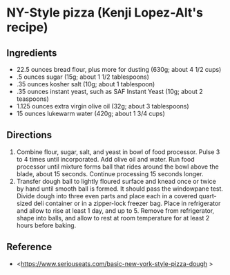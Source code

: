 # NY-Style pizza (Kenji Lopez-Alt's recipe)

## Ingredients

- 22.5 ounces bread flour, plus more for dusting (630g; about 4 1/2 cups)
- .5 ounces sugar (15g; about 1 1/2 tablespoons)
- .35 ounces kosher salt (10g; about 1 tablespoon)
- .35 ounces instant yeast, such as SAF Instant Yeast (10g; about 2 teaspoons)
- 1.125 ounces extra virgin olive oil (32g; about 3 tablespoons)
- 15 ounces lukewarm water (420g; about 1 3/4 cups)

## Directions

1. Combine flour, sugar, salt, and yeast in bowl of food processor. Pulse 3 to 4 times until incorporated. Add olive oil and water. Run food processor until mixture forms ball that rides around the bowl above the blade, about 15 seconds. Continue processing 15 seconds longer.
2. Transfer dough ball to lightly floured surface and knead once or twice by hand until smooth ball is formed. It should pass the windowpane test. Divide dough into three even parts and place each in a covered quart-sized deli container or in a zipper-lock freezer bag. Place in refrigerator and allow to rise at least 1 day, and up to 5. Remove from refrigerator, shape into balls, and allow to rest at room temperature for at least 2 hours before baking.

## Reference

- <https://www.seriouseats.com/basic-new-york-style-pizza-dough > 
 